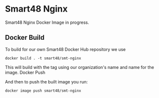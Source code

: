 # Smart48 Nginx

Smart48 Nginx Docker Image in progress.

## Docker Build

To build for our own Smart48 Docker Hub repository we use

```
docker build . -t smart48/smt-nginx
```

This will build with the tag using our organization's name and name for the image.
Docker Push

And then to push the built image you run:

```
docker image push smart48/smt-nginx
```
